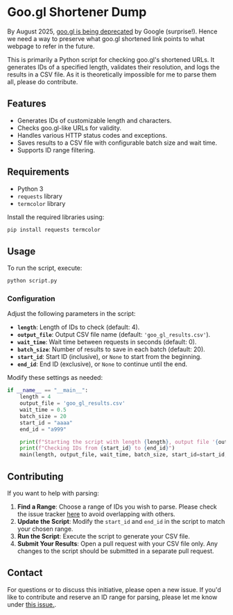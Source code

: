 # Goo.gl Shortener Dump

By August 2025, [goo.gl is being deprecated](https://developers.googleblog.com/en/google-url-shortener-links-will-no-longer-be-available/) by Google (surprise!). Hence we need a way to preserve what goo.gl shortened link points to what webpage to refer in the future.

This is primarily a Python script for checking goo.gl's shortened URLs. It generates IDs of a specified length, validates their resolution, and logs the results in a CSV file. As it is theoretically impossible for me to parse them all, please do contribute.

## Features

- Generates IDs of customizable length and characters.
- Checks goo.gl-like URLs for validity.
- Handles various HTTP status codes and exceptions.
- Saves results to a CSV file with configurable batch size and wait time.
- Supports ID range filtering.

## Requirements

- Python 3
- `requests` library
- `termcolor` library

Install the required libraries using:

```sh
pip install requests termcolor
```

## Usage

To run the script, execute:

```sh
python script.py
```

### Configuration

Adjust the following parameters in the script:

- **`length`**: Length of IDs to check (default: 4).
- **`output_file`**: Output CSV file name (default: `'goo_gl_results.csv'`).
- **`wait_time`**: Wait time between requests in seconds (default: 0).
- **`batch_size`**: Number of results to save in each batch (default: 20).
- **`start_id`**: Start ID (inclusive), or `None` to start from the beginning.
- **`end_id`**: End ID (exclusive), or `None` to continue until the end.

Modify these settings as needed:

```python
if __name__ == "__main__":
    length = 4
    output_file = 'goo_gl_results.csv'
    wait_time = 0.5
    batch_size = 20
    start_id = "aaaa"
    end_id = "a999"

    print(f"Starting the script with length {length}, output file '{output_file}', wait time {wait_time} seconds, and batch size {batch_size}.")
    print(f"Checking IDs from {start_id} to {end_id}")
    main(length, output_file, wait_time, batch_size, start_id=start_id, end_id=end_id)
```

## Contributing

If you want to help with parsing:

1. **Find a Range**: Choose a range of IDs you wish to parse. Please check the issue tracker [here](https://github.com/cemreefe/goo.gl-shortener-dump/issues/2) to avoid overlapping with others.
2. **Update the Script**: Modify the `start_id` and `end_id` in the script to match your chosen range.
3. **Run the Script**: Execute the script to generate your CSV file.
4. **Submit Your Results**: Open a pull request with your CSV file only. Any changes to the script should be submitted in a separate pull request.

## Contact

For questions or to discuss this initiative, please open a new issue. If you'd like to contribute and reserve an ID range for parsing, please let me know under [this issue.](https://github.com/cemreefe/goo.gl-shortener-dump/issues/2).

